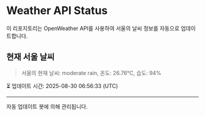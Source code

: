 
# Weather API Status

이 리포지토리는 OpenWeather API를 사용하여 서울의 날씨 정보를 자동으로 업데이트합니다.

## 현재 서울 날씨
> 서울의 현재 날씨: moderate rain, 온도: 26.76°C, 습도: 94%

⏳ 업데이트 시간: 2025-08-30 06:56:33 (UTC)

---
자동 업데이트 봇에 의해 관리됩니다.

